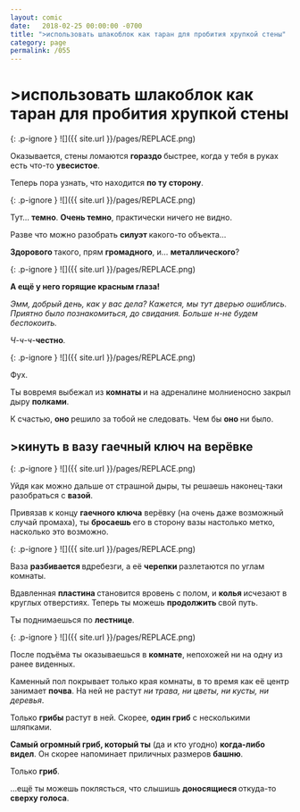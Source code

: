 ```yaml
---
layout: comic
date:   2018-02-25 00:00:00 -0700
title: ">использовать шлакоблок как таран для пробития хрупкой стены"
category: page
permalink: /055
---
```

# >использовать шлакоблок как таран для пробития хрупкой стены

{: .p-ignore }
![]({{ site.url }}/pages/REPLACE.png)

Оказывается, стены ломаются <strong>гораздо </strong>быстрее, когда у тебя в руках есть что-то <strong>увесистое</strong>.

Теперь пора узнать, что находится <strong>по ту сторону</strong>.

{: .p-ignore }
![]({{ site.url }}/pages/REPLACE.png)

Тут… <strong>темно</strong>. <strong>Очень темно</strong>, практически ничего не видно.

Разве что можно разобрать <strong>силуэт </strong>какого-то объекта… 

<strong>Здорового </strong>такого, прям <strong>громадного</strong>, и… <strong>металлического</strong>?

{: .p-ignore }
![]({{ site.url }}/pages/REPLACE.png)

<strong>А ещё у него горящие красным глаза!</strong>

<em>Эмм, добрый день, как у вас дела? Кажется, мы тут дверью ошиблись. Приятно было познакомиться, до свидания. Больше н-не будем беспокоить. </em>

<em>Ч-ч-ч-</em><strong>честно</strong><em>.</em>

{: .p-ignore }
![]({{ site.url }}/pages/REPLACE.png)

Фух.

Ты вовремя выбежал из <strong>комнаты </strong>и на адреналине молниеносно закрыл дыру <strong>полками</strong>.

К счастью, <strong>оно </strong>решило за тобой не следовать. Чем бы <strong>оно </strong>ни было.

## >кинуть в вазу гаечный ключ на верёвке

{: .p-ignore }
![]({{ site.url }}/pages/REPLACE.png)

Уйдя как можно дальше от страшной дыры, ты решаешь наконец-таки разобраться с <strong>вазой</strong>.

Привязав к концу <strong>гаечного ключа</strong> верёвку (на очень даже возможный случай промаха), ты <strong>бросаешь </strong>его в сторону вазы настолько метко, насколько это возможно.

{: .p-ignore }
![]({{ site.url }}/pages/REPLACE.png)

Ваза <strong>разбивается </strong>вдребезги, а её <strong>черепки </strong>разлетаются по углам комнаты.

Вдавленная <strong>пластина </strong>становится вровень с полом, и <strong>колья </strong>исчезают в круглых отверстиях. Теперь ты можешь <strong>продолжить </strong>свой путь.

Ты поднимаешься по <strong>лестнице</strong>.

{: .p-ignore }
![]({{ site.url }}/pages/REPLACE.png)

После подъёма ты оказываешься в <strong>комнате</strong>, непохожей ни на одну из ранее виденных.

Каменный пол покрывает только края комнаты, в то время как её центр занимает <strong>почва</strong>. На ней не растут <em>ни трава, ни цветы, ни кусты, ни деревья</em>.

Только <strong>грибы </strong>растут в ней. Скорее, <strong>один гриб</strong> с несколькими шляпками.

<strong>Самый огромный гриб, который ты</strong> (да и кто угодно) <strong>когда-либо видел</strong>. Он скорее напоминает приличных размеров <strong>башню</strong>. 

Только <strong>гриб</strong>.

…ещё ты можешь поклясться, что слышишь <strong>доносящиеся </strong>откуда-то<strong> сверху голоса</strong>.
